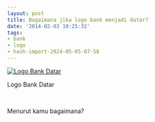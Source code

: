 ```yaml
---
layout: post
title: Bagaimana jika logo bank menjadi datar?
date: '2014-02-03 10:25:32'
tags:
- bank
- logo
- hash-import-2024-05-05-07-58
---
```


[![Logo Bank Datar](https://i0.wp.com/wpkami.com/devilpenakut/wp-content/uploads/2014/02/Mainan-Logo-Bank.png?w=500)](https://i0.wp.com/wpkami.com/devilpenakut/wp-content/uploads/2014/02/Mainan-Logo-Bank.png)

Logo Bank Datar

&nbsp;

Menurut kamu bagaimana?

<!--kg-card-end: html-->